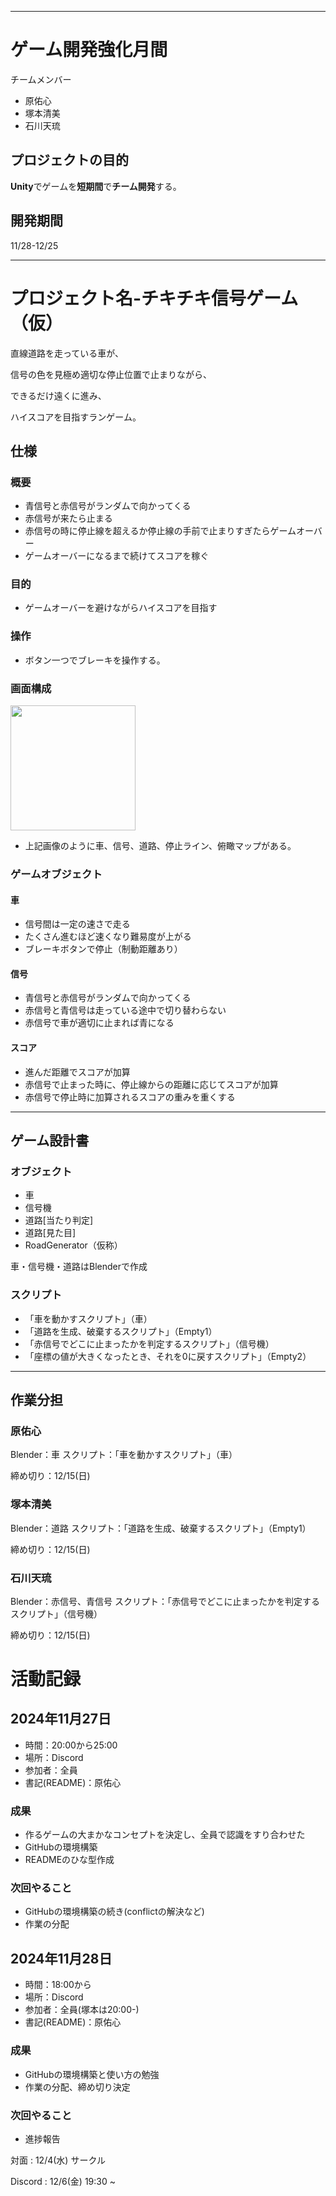 ***

# ゲーム開発強化月間
チームメンバー
- 原佑心
- 塚本清美
- 石川天琉

## プロジェクトの目的
**Unity**でゲームを**短期間**で**チーム開発**する。

## 開発期間
11/28-12/25


***


# プロジェクト名-チキチキ信号ゲーム（仮）

直線道路を走っている車が、

信号の色を見極め適切な停止位置で止まりながら、

できるだけ遠くに進み、

ハイスコアを目指すランゲーム。

## 仕様

### 概要
- 青信号と赤信号がランダムで向かってくる
- 赤信号が来たら止まる
- 赤信号の時に停止線を超えるか停止線の手前で止まりすぎたらゲームオーバー
- ゲームオーバーになるまで続けてスコアを稼ぐ

### 目的
- ゲームオーバーを避けながらハイスコアを目指す


### 操作
- ボタン一つでブレーキを操作する。

### 画面構成
<img src="https://github.com/user-attachments/assets/d0683258-0cb4-434f-a1e1-4f75fb57663a"
 width="200">
- 上記画像のように車、信号、道路、停止ライン、俯瞰マップがある。

### ゲームオブジェクト
#### 車
- 信号間は一定の速さで走る
- たくさん進むほど速くなり難易度が上がる
- ブレーキボタンで停止（制動距離あり）

#### 信号
- 青信号と赤信号がランダムで向かってくる
- 赤信号と青信号は走っている途中で切り替わらない
- 赤信号で車が適切に止まれば青になる


#### スコア
- 進んだ距離でスコアが加算
- 赤信号で止まった時に、停止線からの距離に応じてスコアが加算
- 赤信号で停止時に加算されるスコアの重みを重くする


***

## ゲーム設計書
### オブジェクト
- 車
- 信号機
- 道路[当たり判定]
- 道路[見た目]
- RoadGenerator（仮称）

車・信号機・道路はBlenderで作成

### スクリプト
- 「車を動かすスクリプト」（車）
- 「道路を生成、破棄するスクリプト」（Empty1）
- 「赤信号でどこに止まったかを判定するスクリプト」（信号機）
- 「座標の値が大きくなったとき、それを0に戻すスクリプト」（Empty2）


***


## 作業分担
### 原佑心
Blender：車
スクリプト：「車を動かすスクリプト」（車）

締め切り：12/15(日)

### 塚本清美
Blender：道路
スクリプト：「道路を生成、破棄するスクリプト」（Empty1）

締め切り：12/15(日)


### 石川天琉
Blender：赤信号、青信号
スクリプト：「赤信号でどこに止まったかを判定するスクリプト」（信号機）

締め切り：12/15(日)


# 活動記録

## 2024年11月27日
- 時間：20:00から25:00
- 場所：Discord
- 参加者：全員
- 書記(README)：原佑心

### 成果
- 作るゲームの大まかなコンセプトを決定し、全員で認識をすり合わせた
- GitHubの環境構築
- READMEのひな型作成

### 次回やること
- GitHubの環境構築の続き(conflictの解決など)
- 作業の分配


## 2024年11月28日
- 時間：18:00から
- 場所：Discord
- 参加者：全員(塚本は20:00-)
- 書記(README)：原佑心

### 成果
- GitHubの環境構築と使い方の勉強
- 作業の分配、締め切り決定

### 次回やること
- 進捗報告

対面 : 12/4(水) サークル

Discord : 12/6(金) 19:30 ~
